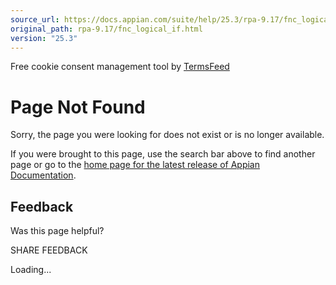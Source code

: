 ```yaml
---
source_url: https://docs.appian.com/suite/help/25.3/rpa-9.17/fnc_logical_if.html
original_path: rpa-9.17/fnc_logical_if.html
version: "25.3"
---
```


Free cookie consent management tool by [TermsFeed](https://www.termsfeed.com/)

# Page Not Found

Sorry, the page you were looking for does not exist or is no longer available.

If you were brought to this page, use the search bar above to find another page or go to the [home page for the latest release of Appian Documentation](https://docs.appian.com/suite/help/latest/).

## Feedback

Was this page helpful?

SHARE FEEDBACK

Loading...